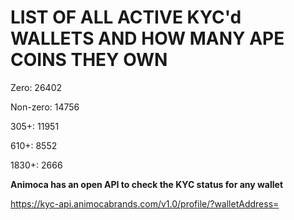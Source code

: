 # LIST OF ALL ACTIVE KYC'd WALLETS AND HOW MANY APE COINS THEY OWN

Zero: 26402

Non-zero: 14756

305+: 11951

610+: 8552

1830+: 2666

**Animoca has an open API to check the KYC status for any wallet**

https://kyc-api.animocabrands.com/v1.0/profile/?walletAddress=
